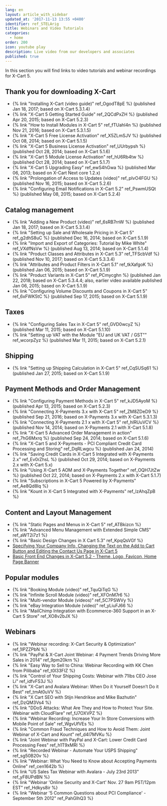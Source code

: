 ```yaml
---
lang: en
layout: article_with_sidebar
updated_at: '2017-11-13 13:55 +0400'
identifier: ref_STELArig
title: Webinars and Video Tutorials
categories:
  - home
order: 200
icon: youtube play
description: Live video from our developers and associates
published: true
---
```


In this section you will find links to video tutorials and webinar recordings for X-Cart 5.

## Thank you for downloading X-Cart

*   {% link "Installing X-Cart (video guide)" ref_OgodT8pE %} (published Jan 18, 2017; based on X-Cart 5.3.1.4)
*   {% link "X-Cart 5 Getting Started Guide" ref_2QCdPxZH %} (published Apr 20, 2015; based on X-Cart 5.2.3)
*   {% link "How to Install Modules in X-Cart 5" ref_fTUahl4n %} (published Nov 21, 2016; based on X-Cart 5.3.1.5)
*   {% link "X-Cart 5 Free License Activation" ref_X5ZLmSJV %} (published Oct 08, 2014; based on X-Cart 5.1.5)
*   {% link "X-Cart 5 Business License Activation" ref_UUrbypsh %} (published Oct 28, 2014; based on X-Cart 5.1.6)
*   {% link "X-Cart 5 Module License Activation" ref_hU6Rb4tw %} (published Oct 28, 2014; based on X-Cart 5.1.7)
*   {% link "X-Cart 5 Upgrading Easy" ref_ewS4hGwa %} (published Mar 06, 2013; based on X-Cart Next core 1.2.x)
*   {% link "Prolongation of Access to Updates (video)" ref_pIvO4FGU %} (published Nov 16, 2015; based on X-Cart 5.2.6)
*   {% link "Configuring Email Notifications in X-Cart 5.2" ref_PswmUSQt %} (published May 08, 2015; based on X-Cart 5.2.4)

## Catalog management

*   {% link "Adding a New Product (video)" ref_6sRB7rnW %} (published Jan 18, 2017; based on X-Cart 5.3.1.4)
*   {% link "Setting up Sale and Wholesale Pricing in X-Cart 5" ref_g2dhS8uC %} (published Dec 16, 2014; based on X-Cart 5.1.9)
*   {% link "Import and Export of Categories: Tutorial by Mike White" ref_VXdfNsVw %} (published Aug 13, 2014; based on X-Cart 5.1.4)
*   {% link "Product Classes and Attributes in X-Cart 5.3" ref_TFScbVdf %} (published Nov 10, 2017; based on X-Cart 5.3.3.4)
*   {% link "Attributes and Product Filters in X-Cart 5.1" ref_tkXafgoK %} (published Jan 06, 2015; based on X-Cart 5.1.9)
*   {% link "Product Variants in X-Cart 5" ref_PCmycghn %} (published Jan 22, 2018; based on X-Cart 5.3.4.4; also, earlier video available published Jan 06, 2015; based on X-Cart 5.1.9)
*   {% link "Configuring Volume Discounts and Coupons in X-Cart 5" ref_6xFWK5tC %} (published Sep 17, 2015; based on X-Cart 5.1.9)

## Taxes

*   {% link "Configuring Sales Tax in X-Cart 5" ref_GVD0wcyZ %} (published Mar 11, 2015; based on X-Cart 5.1.10)
*   {% link "Setting up VAT with the Module "EU and UK VAT / GST"" ref_wcorpZyz %} (published Mar 11, 2015; based on X-Cart 5.2.1)

## Shipping

*   {% link "Setting up Shipping Calculation in X-Cart 5" ref_CqSUSq61 %} (published Jan 27, 2015; based on X-Cart 5.1.9)

## Payment Methods and Order Management

*   {% link "Configuring Payment Methods in X-Cart 5" ref_kJD5AyoM %} (published Apr 13, 2015; based on X-Cart 5.2.3)
*   {% link "Connecting X-Payments 3.x with X-Cart 5" ref_ZM8ZDeD9 %} (published Sep 21, 2016; based on X-Payments 3.x with X-Cart 5.3.1.3)
*   {% link "Connecting X-Payments 2.1 x with X-Cart 5" ref_hlRUuVCV %} (published Nov 14, 2014; based on X-Payments 2.1 with X-Cart 5.1.8) 
*   {% link "X-Cart 5 Advanced Order Management in action" ref_7hG6Mxrq %} (published Sep 24, 2014; based on X-Cart 5.1.6) 
*   {% link "X-Cart 5 and X-Payments - PCI Compliant Credit Card Processing and Storing" ref_DqRLwgcu %} (published Jan 24, 2014) 
*   {% link "Saving Credit Cards in X-Cart 5 Integrated with X-Payments 2.x" ref_Ev0rZhsL %} (published Oct 29, 2014; based on X-Payments 2.x with X-Cart 5.х) 
*   {% link "Using X-Cart 5 AOM and X-Payments Together" ref_OQH7JtZw %} (published Oct 22, 2014; based on X-Payments 2.x with X-Cart 5.1.7) 
*   {% link "Subscriptions in X-Cart 5 Powered by X-Payments" ref_Ae8Qd8lq %}
*   {% link "Kount in X-Cart 5 Integrated with X-Payments" ref_lzAhqZpB %}

## Content and Layout Management

*   {% link "Static Pages and Menus in X-Cart 5" ref_ATBkizcn %}
*   {% link "Advanced Menu Management with Extended Simple CMS" ref_aWT2i7z1 %}
*   {% link "Basic Design Changes in X Cart 5.3" ref_KpqQsVGf %}
*   [Specifying Your Company Info, Changing the Text on the Add to Cart Button and Editing the Contact Us Page in X-Cart 5](http://devs.x-cart.com/en/webinars_and_video_tutorials/specifying_your_company_info__changing_the_text_on_the_add_to_cart_button_and_editing_the_contact_us_page_in_x-cart_5.html)
*   [Basic Front End Changes in X-Cart 5.2 - Theme, Logo, Favicon, Home Page Banner](http://devs.x-cart.com/en/webinars_and_video_tutorials/basic_front-end_changes_in_x-cart_5.2_-_theme__logo__favicon__home_page_banner.html)

## Popular modules

*   {% link "Booking Module (video)" ref_TquQiTqG %}
*   {% link "Infinite Scroll Module (video)" ref_XFOnM7r6 %}
*   {% link "Multi-vendor Module (videos)" ref_5C7PSWVy %}
*   {% link "eBay Integration Module (video)" ref_yLiuFJ66 %}
*   {% link "MailChimp Integration with Ecommerce-360 Support in an X-Cart 5 Store" ref_XO8v2bJX %}

## Webinars

*   {% link "Webinar recording: X-Cart Security & Optimization" ref_1IPZZPbN %}
*   {% link "PayPal & X-Cart Joint Webinar: 4 Payment Trends Driving More Sales in 2014" ref_9pm20krn %}
*   {% link "Easy Way to Sell to China: Webinar Recording with KK Chen from Pilibaba" ref_t0I33FIZ %}
*   {% link "Control of Your Shipping Costs: Webinar with 71lbs CEO Jose Li" ref_idfvFS3J %}
*   {% link "X-Cart and Avalara Webinar: When Do it Yourself Doesn’t Do it Best" ref_tmAt0uVV %}
*   {% link "X Cart SEO with Stijn Hendrikse and Mike Bazhutin" ref_DzQM3Vs4 %}
*   {% link "DDoS Attacks: What Are They and How to Protect Your Site. Webinar with CloudFlare" ref_fJ7OXVPZ %}
*   {% link "Webinar Recording: Increase Your In Store Conversions with Mobile Point of Sale" ref_WgvUfVEs %}
*   {% link "Common Fraud Techniques and How to Avoid Them: Joint Webinar of X-Cart and Kount" ref_d4I7MVKu %}
*   {% link "Joint Webinar with PayPal and X-Cart: Lower Credit Card Processing Fees" ref_h1T9xMRl %}
*   {% link "Recorded Webinar - Automate Your USPS Shipping" ref_sg50B20v %}
*   {% link "Webinar: What You Need to Know about Accepting Payments Online" ref_cen1642b %}
*   {% link "US Sales Tax Webinar with Avalara - July 23rd 2013" ref_yF8UPdBN %}
*   {% link "Webinar 'Online Security and X-Cart' Nov. 27 9am PST/12pm EST" ref_Hdkys8ir %}
*   {% link "Webinar '5 Common Questions about PCI Compliance' - September 5th 2012" ref_PahGlhQ3 %}
